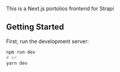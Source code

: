 This is a Next.js portolios frontend for Strapi

## Getting Started

First, run the development server:

```bash
npm run dev
# or
yarn dev
```
